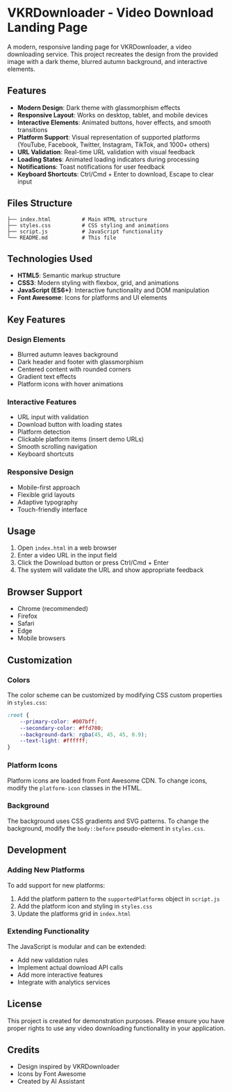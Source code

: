 # VKRDownloader - Video Download Landing Page

A modern, responsive landing page for VKRDownloader, a video downloading service. This project recreates the design from the provided image with a dark theme, blurred autumn background, and interactive elements.

## Features

- **Modern Design**: Dark theme with glassmorphism effects
- **Responsive Layout**: Works on desktop, tablet, and mobile devices
- **Interactive Elements**: Animated buttons, hover effects, and smooth transitions
- **Platform Support**: Visual representation of supported platforms (YouTube, Facebook, Twitter, Instagram, TikTok, and 1000+ others)
- **URL Validation**: Real-time URL validation with visual feedback
- **Loading States**: Animated loading indicators during processing
- **Notifications**: Toast notifications for user feedback
- **Keyboard Shortcuts**: Ctrl/Cmd + Enter to download, Escape to clear input

## Files Structure

```
├── index.html          # Main HTML structure
├── styles.css          # CSS styling and animations
├── script.js           # JavaScript functionality
└── README.md           # This file
```

## Technologies Used

- **HTML5**: Semantic markup structure
- **CSS3**: Modern styling with flexbox, grid, and animations
- **JavaScript (ES6+)**: Interactive functionality and DOM manipulation
- **Font Awesome**: Icons for platforms and UI elements

## Key Features

### Design Elements
- Blurred autumn leaves background
- Dark header and footer with glassmorphism
- Centered content with rounded corners
- Gradient text effects
- Platform icons with hover animations

### Interactive Features
- URL input with validation
- Download button with loading states
- Platform detection
- Clickable platform items (insert demo URLs)
- Smooth scrolling navigation
- Keyboard shortcuts

### Responsive Design
- Mobile-first approach
- Flexible grid layouts
- Adaptive typography
- Touch-friendly interface

## Usage

1. Open `index.html` in a web browser
2. Enter a video URL in the input field
3. Click the Download button or press Ctrl/Cmd + Enter
4. The system will validate the URL and show appropriate feedback

## Browser Support

- Chrome (recommended)
- Firefox
- Safari
- Edge
- Mobile browsers

## Customization

### Colors
The color scheme can be customized by modifying CSS custom properties in `styles.css`:

```css
:root {
    --primary-color: #007bff;
    --secondary-color: #ffd700;
    --background-dark: rgba(45, 45, 45, 0.9);
    --text-light: #ffffff;
}
```

### Platform Icons
Platform icons are loaded from Font Awesome CDN. To change icons, modify the `platform-icon` classes in the HTML.

### Background
The background uses CSS gradients and SVG patterns. To change the background, modify the `body::before` pseudo-element in `styles.css`.

## Development

### Adding New Platforms
To add support for new platforms:

1. Add the platform pattern to the `supportedPlatforms` object in `script.js`
2. Add the platform icon and styling in `styles.css`
3. Update the platforms grid in `index.html`

### Extending Functionality
The JavaScript is modular and can be extended:

- Add new validation rules
- Implement actual download API calls
- Add more interactive features
- Integrate with analytics services

## License

This project is created for demonstration purposes. Please ensure you have proper rights to use any video downloading functionality in your application.

## Credits

- Design inspired by VKRDownloader
- Icons by Font Awesome
- Created by AI Assistant
